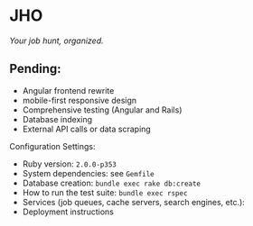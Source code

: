 # JHO 

*Your job hunt, organized.*

## Pending:

- Angular frontend rewrite
- mobile-first responsive design
- Comprehensive testing (Angular and Rails)
- Database indexing
- External API calls or data scraping

Configuration Settings:
- Ruby version: ```2.0.0-p353```
- System dependencies: see ```Gemfile```
- Database creation: ```bundle exec rake db:create```
- How to run the test suite: ```bundle exec rspec```
- Services (job queues, cache servers, search engines, etc.):
- Deployment instructions
